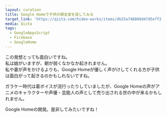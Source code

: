 ```yaml
---
layout: curation
title: Google Homeで子供の朝支度を促してみる
target_link: 'https://qiita.com/hideo-works/items/db25a748889d47d5eff2'
media: Qiita
tags:
  - GoogleAppsScript
  - Firebase
  - GoogleHome
---
```

この発想とっても面白いですね。  
私は娘がいますが、朝が弱くなかなか起きれません。  
私や妻が声をかけるよりも、Google Homeが優しく声がけしてくれる方が子供は面白がって起きるのかもしれないですね。  

ガラケー時代は着ボイスが流行ったりしていましたが、Google Homeの声がアニメのキャラクターや声優・芸能人の声として売り出される世の中が来るかもしれません。

Google Homeの開発。是非してみたいですね！
